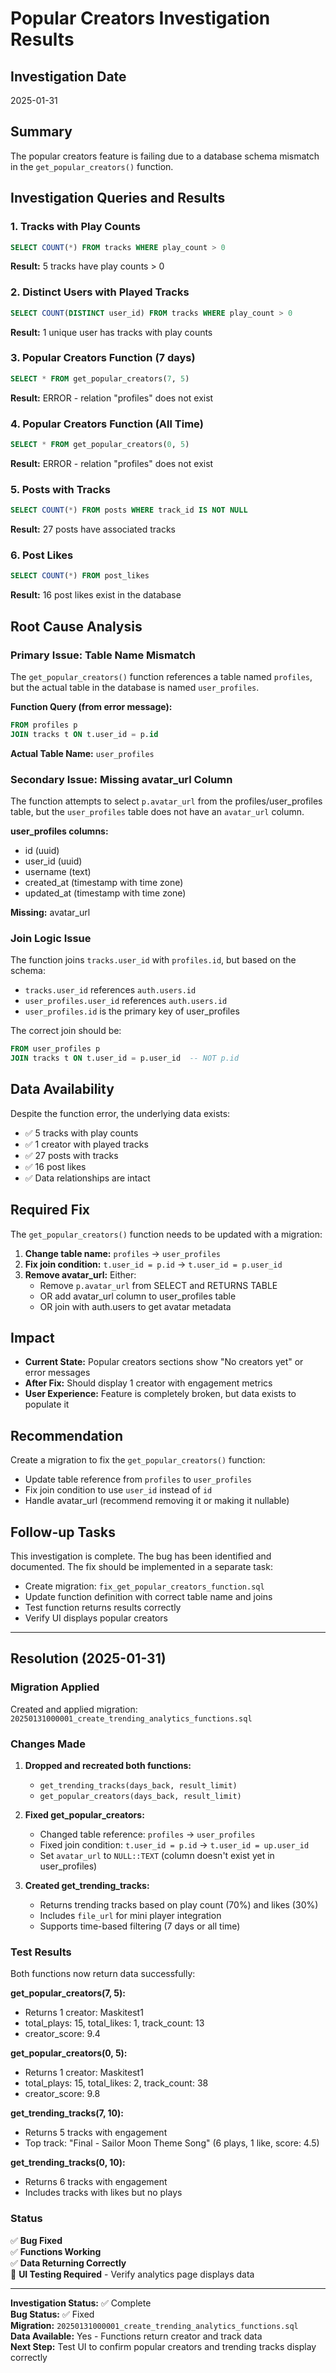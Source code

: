 # Popular Creators Investigation Results

## Investigation Date
2025-01-31

## Summary
The popular creators feature is failing due to a database schema mismatch in the `get_popular_creators()` function.

## Investigation Queries and Results

### 1. Tracks with Play Counts
```sql
SELECT COUNT(*) FROM tracks WHERE play_count > 0
```
**Result:** 5 tracks have play counts > 0

### 2. Distinct Users with Played Tracks
```sql
SELECT COUNT(DISTINCT user_id) FROM tracks WHERE play_count > 0
```
**Result:** 1 unique user has tracks with play counts

### 3. Popular Creators Function (7 days)
```sql
SELECT * FROM get_popular_creators(7, 5)
```
**Result:** ERROR - relation "profiles" does not exist

### 4. Popular Creators Function (All Time)
```sql
SELECT * FROM get_popular_creators(0, 5)
```
**Result:** ERROR - relation "profiles" does not exist

### 5. Posts with Tracks
```sql
SELECT COUNT(*) FROM posts WHERE track_id IS NOT NULL
```
**Result:** 27 posts have associated tracks

### 6. Post Likes
```sql
SELECT COUNT(*) FROM post_likes
```
**Result:** 16 post likes exist in the database

## Root Cause Analysis

### Primary Issue: Table Name Mismatch
The `get_popular_creators()` function references a table named `profiles`, but the actual table in the database is named `user_profiles`.

**Function Query (from error message):**
```sql
FROM profiles p
JOIN tracks t ON t.user_id = p.id
```

**Actual Table Name:** `user_profiles`

### Secondary Issue: Missing avatar_url Column
The function attempts to select `p.avatar_url` from the profiles/user_profiles table, but the `user_profiles` table does not have an `avatar_url` column.

**user_profiles columns:**
- id (uuid)
- user_id (uuid)
- username (text)
- created_at (timestamp with time zone)
- updated_at (timestamp with time zone)

**Missing:** avatar_url

### Join Logic Issue
The function joins `tracks.user_id` with `profiles.id`, but based on the schema:
- `tracks.user_id` references `auth.users.id`
- `user_profiles.user_id` references `auth.users.id`
- `user_profiles.id` is the primary key of user_profiles

The correct join should be:
```sql
FROM user_profiles p
JOIN tracks t ON t.user_id = p.user_id  -- NOT p.id
```

## Data Availability

Despite the function error, the underlying data exists:
- ✅ 5 tracks with play counts
- ✅ 1 creator with played tracks
- ✅ 27 posts with tracks
- ✅ 16 post likes
- ✅ Data relationships are intact

## Required Fix

The `get_popular_creators()` function needs to be updated with a migration:

1. **Change table name:** `profiles` → `user_profiles`
2. **Fix join condition:** `t.user_id = p.id` → `t.user_id = p.user_id`
3. **Remove avatar_url:** Either:
   - Remove `p.avatar_url` from SELECT and RETURNS TABLE
   - OR add avatar_url column to user_profiles table
   - OR join with auth.users to get avatar metadata

## Impact

- **Current State:** Popular creators sections show "No creators yet" or error messages
- **After Fix:** Should display 1 creator with engagement metrics
- **User Experience:** Feature is completely broken, but data exists to populate it

## Recommendation

Create a migration to fix the `get_popular_creators()` function:
- Update table reference from `profiles` to `user_profiles`
- Fix join condition to use `user_id` instead of `id`
- Handle avatar_url (recommend removing it or making it nullable)

## Follow-up Tasks

This investigation is complete. The bug has been identified and documented. The fix should be implemented in a separate task:
- Create migration: `fix_get_popular_creators_function.sql`
- Update function definition with correct table name and joins
- Test function returns results correctly
- Verify UI displays popular creators

---

## Resolution (2025-01-31)

### Migration Applied
Created and applied migration: `20250131000001_create_trending_analytics_functions.sql`

### Changes Made
1. **Dropped and recreated both functions:**
   - `get_trending_tracks(days_back, result_limit)`
   - `get_popular_creators(days_back, result_limit)`

2. **Fixed get_popular_creators:**
   - Changed table reference: `profiles` → `user_profiles`
   - Fixed join condition: `t.user_id = p.id` → `t.user_id = up.user_id`
   - Set `avatar_url` to `NULL::TEXT` (column doesn't exist yet in user_profiles)

3. **Created get_trending_tracks:**
   - Returns trending tracks based on play count (70%) and likes (30%)
   - Includes `file_url` for mini player integration
   - Supports time-based filtering (7 days or all time)

### Test Results
Both functions now return data successfully:

**get_popular_creators(7, 5):**
- Returns 1 creator: Maskitest1
- total_plays: 15, total_likes: 1, track_count: 13
- creator_score: 9.4

**get_popular_creators(0, 5):**
- Returns 1 creator: Maskitest1
- total_plays: 15, total_likes: 2, track_count: 38
- creator_score: 9.8

**get_trending_tracks(7, 10):**
- Returns 5 tracks with engagement
- Top track: "Final - Sailor Moon Theme Song" (6 plays, 1 like, score: 4.5)

**get_trending_tracks(0, 10):**
- Returns 6 tracks with engagement
- Includes tracks with likes but no plays

### Status
✅ **Bug Fixed**  
✅ **Functions Working**  
✅ **Data Returning Correctly**  
🔄 **UI Testing Required** - Verify analytics page displays data

---

**Investigation Status:** ✅ Complete  
**Bug Status:** ✅ Fixed  
**Migration:** `20250131000001_create_trending_analytics_functions.sql`  
**Data Available:** Yes - Functions return creator and track data  
**Next Step:** Test UI to confirm popular creators and trending tracks display correctly
